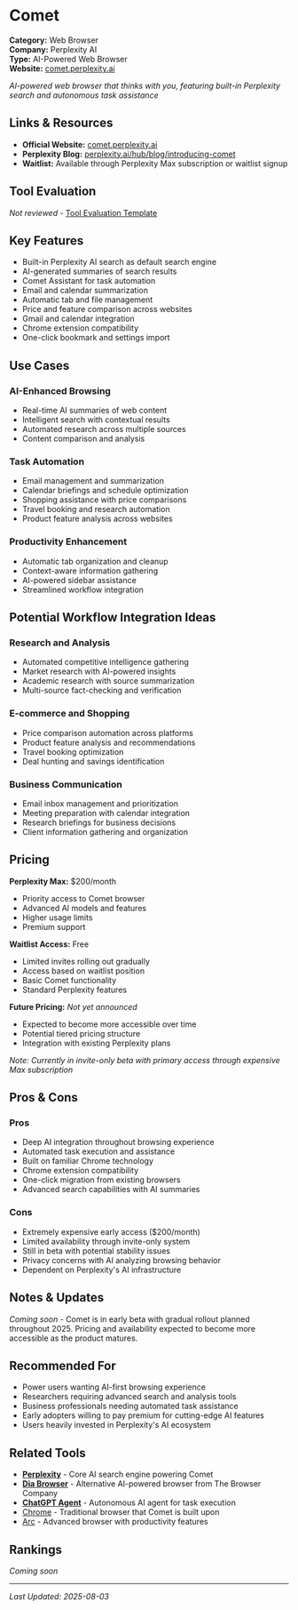 # Comet

**Category:** Web Browser  
**Company:** Perplexity AI  
**Type:** AI-Powered Web Browser  
**Website:** [comet.perplexity.ai](https://comet.perplexity.ai)

*AI-powered web browser that thinks with you, featuring built-in Perplexity search and autonomous task assistance*

## Links & Resources

- **Official Website:** [comet.perplexity.ai](https://comet.perplexity.ai)
- **Perplexity Blog:** [perplexity.ai/hub/blog/introducing-comet](https://www.perplexity.ai/hub/blog/introducing-comet)
- **Waitlist:** Available through Perplexity Max subscription or waitlist signup

## Tool Evaluation

*Not reviewed* - [Tool Evaluation Template](../Tool%20Evaluation%20Template.md)

## Key Features

- Built-in Perplexity AI search as default search engine
- AI-generated summaries of search results
- Comet Assistant for task automation
- Email and calendar summarization
- Automatic tab and file management
- Price and feature comparison across websites
- Gmail and calendar integration
- Chrome extension compatibility
- One-click bookmark and settings import

## Use Cases

### AI-Enhanced Browsing
- Real-time AI summaries of web content
- Intelligent search with contextual results
- Automated research across multiple sources
- Content comparison and analysis

### Task Automation
- Email management and summarization
- Calendar briefings and schedule optimization
- Shopping assistance with price comparisons
- Travel booking and research automation
- Product feature analysis across websites

### Productivity Enhancement
- Automatic tab organization and cleanup
- Context-aware information gathering
- AI-powered sidebar assistance
- Streamlined workflow integration

## Potential Workflow Integration Ideas

### Research and Analysis
- Automated competitive intelligence gathering
- Market research with AI-powered insights
- Academic research with source summarization
- Multi-source fact-checking and verification

### E-commerce and Shopping
- Price comparison automation across platforms
- Product feature analysis and recommendations
- Travel booking optimization
- Deal hunting and savings identification

### Business Communication
- Email inbox management and prioritization
- Meeting preparation with calendar integration
- Research briefings for business decisions
- Client information gathering and organization

## Pricing

**Perplexity Max:** $200/month
- Priority access to Comet browser
- Advanced AI models and features
- Higher usage limits
- Premium support

**Waitlist Access:** Free
- Limited invites rolling out gradually
- Access based on waitlist position
- Basic Comet functionality
- Standard Perplexity features

**Future Pricing:** *Not yet announced*
- Expected to become more accessible over time
- Potential tiered pricing structure
- Integration with existing Perplexity plans

*Note: Currently in invite-only beta with primary access through expensive Max subscription*

## Pros & Cons

### Pros
- Deep AI integration throughout browsing experience
- Automated task execution and assistance
- Built on familiar Chrome technology
- Chrome extension compatibility
- One-click migration from existing browsers
- Advanced search capabilities with AI summaries

### Cons
- Extremely expensive early access ($200/month)
- Limited availability through invite-only system
- Still in beta with potential stability issues
- Privacy concerns with AI analyzing browsing behavior
- Dependent on Perplexity's AI infrastructure

## Notes & Updates

*Coming soon* - Comet is in early beta with gradual rollout planned throughout 2025. Pricing and availability expected to become more accessible as the product matures.

## Recommended For

- Power users wanting AI-first browsing experience
- Researchers requiring advanced search and analysis tools
- Business professionals needing automated task assistance
- Early adopters willing to pay premium for cutting-edge AI features
- Users heavily invested in Perplexity's AI ecosystem

## Related Tools

- **[Perplexity](../Business%20Productivity/Perplexity.md)** - Core AI search engine powering Comet
- **[Dia Browser](Dia%20Browser.md)** - Alternative AI-powered browser from The Browser Company
- **[ChatGPT Agent](../LLMs/ChatGPT%20Agent.md)** - Autonomous AI agent for task execution
- [Chrome](https://chrome.google.com) - Traditional browser that Comet is built upon
- [Arc](https://arc.net) - Advanced browser with productivity features

## Rankings

*Coming soon*

---

*Last Updated: 2025-08-03*
